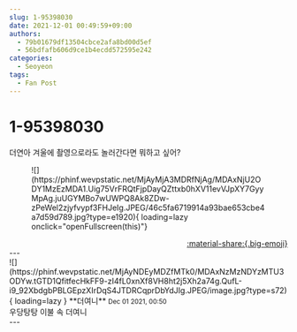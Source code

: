 ```yaml
---
slug: 1-95398030
date: 2021-12-01 00:49:59+09:00
authors:
  - 79b01679df13504cbce2afa8bd00d5ef
  - 56bdfafb606d9ce1b4ecdd572595e242
categories:
  - Seoyeon
tags:
  - Fan Post
---
```


# 1-95398030

<div class="post-container" markdown="1">
<div class="content-container md-sidebar__scrollwrap" markdown="1">

더연아 겨울에 촬영으로라도 놀러간다면 뭐하고 싶어? 
<figure markdown="1">
![](https://phinf.wevpstatic.net/MjAyMjA3MDRfNjAg/MDAxNjU2ODY1MzEzMDA1.Uig75VrFRQtFjpDayQZttxb0hXV11evVJpXY7GyyMpAg.juUGYMBo7wUWPQ8Ak8ZDw-zPeWel2zjyfvypf3FHJeIg.JPEG/46c5fa6719914a93bae653cbe4a7d59d789.jpg?type=e1920){ loading=lazy onclick="openFullscreen(this)"}
</figure>


</div>
</div>

<div style="text-align: right;" markdown="1">
<a href="https://weverse.io/fromis9/fanpost/1-95398030" style="text-align: right;">:material-share:{.big-emoji}</a>
</div>
---

<div class="comments-container md-sidebar__scrollwrap" markdown="1">
<div class="comment" markdown="1">
<div class='id-container' markdown="1">
![](https://phinf.wevpstatic.net/MjAyNDEyMDZfMTk0/MDAxNzMzNDYzMTU3ODYw.tGTD1QfitfecHkFF9-zI4fL0xnXf8VH8ht2j5Xh2a74g.QufL-i9_92XbdgbPBLGEpzXIrDqS4JTDRCqprDbYdJIg.JPEG/image.jpg?type=s72){ loading=lazy }
**<span class="artist">더여니</span>** <small>Dec 01 2021, 00:50</small><br>
</div>
<div class='comment-body' markdown="1">
우당탕탕 이불 속 더여니
</div>
</div>
</div>
---
